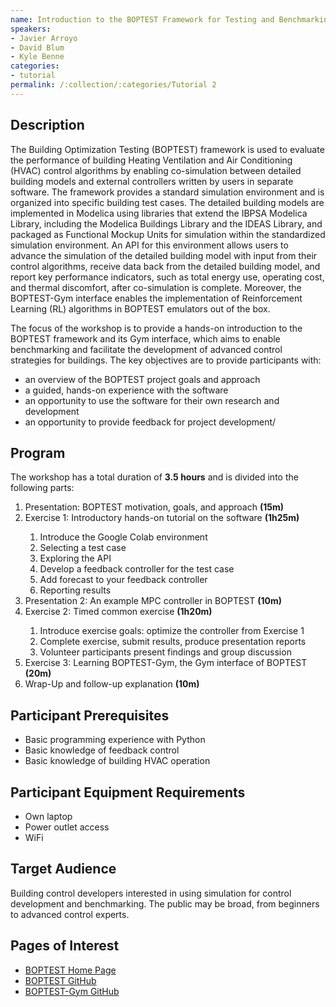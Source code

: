 ```yaml
---
name: Introduction to the BOPTEST Framework for Testing and Benchmarking Advanced Controllers
speakers:
- Javier Arroyo
- David Blum
- Kyle Benne
categories:
- tutorial
permalink: /:collection/:categories/Tutorial 2
---
```


<!-- <article> -->
<h2>Description</h2>
<p>The Building Optimization Testing (BOPTEST) framework is used to evaluate the performance of building Heating Ventilation and Air Conditioning (HVAC) control algorithms by enabling co-simulation between detailed building models and external controllers written by users in separate software. The framework provides a standard simulation environment and is organized into specific building test cases.  The detailed building models are implemented in Modelica using libraries that extend the IBPSA Modelica Library, including the Modelica Buildings Library and the IDEAS Library,  and packaged as Functional Mockup Units for simulation within the standardized simulation environment.  An API for this environment allows users to advance the simulation of the detailed building model with input from their control algorithms, receive data back from the detailed building model, and report key performance indicators, such as total energy use, operating cost, and thermal discomfort, after co-simulation is complete. Moreover, the BOPTEST-Gym interface enables the implementation of Reinforcement Learning (RL) algorithms in BOPTEST emulators out of the box.<p>

<p>The focus of the workshop is to provide a hands-on introduction to the BOPTEST framework and its Gym interface, which aims to enable benchmarking and facilitate the development of advanced control strategies for buildings.  The key objectives are to provide participants with:</p>

<ul>
    <li>an overview of the BOPTEST project goals and approach</li>
    <li>a guided, hands-on experience with the software</li>
    <li>an opportunity to use the software for their own research and development</li>
    <li>an opportunity to provide feedback for project development/</li>
</ul>

<h2>Program</h2>
<p>The workshop has a total duration of <strong>3.5 hours</strong> and is divided into the following parts:</p>

<ol>
    <li>Presentation: BOPTEST motivation, goals, and approach <strong>(15m)</strong></li>
    <li>Exercise 1: Introductory hands-on tutorial on the software <strong>(1h25m)</strong></li>
        <ol>
            <li>Introduce the Google Colab environment</li>
            <li>Selecting a test case</li>
            <li>Exploring the API</li>
            <li>Develop a feedback controller for the test case</li>
            <li>Add forecast to your feedback controller</li>
            <li>Reporting results</li>
        </ol>
    <li>Presentation 2: An example MPC controller in BOPTEST <strong>(10m)</strong></li>
    <li>Exercise 2: Timed common exercise <strong>(1h20m)</strong></li>
        <ol>
            <li>Introduce exercise goals: optimize the controller from Exercise 1</li>
            <li>Complete exercise, submit results, produce presentation reports</li>
            <li>Volunteer participants present findings and group discussion</li>
        </ol>
    <li>Exercise 3: Learning BOPTEST-Gym, the Gym interface of BOPTEST <strong>(20m)</strong></li>
    <li>Wrap-Up and follow-up explanation <strong>(10m)</strong></li>
</ol>

<h2>Participant Prerequisites</h2>
<ul>
    <li>Basic programming experience with Python</li>
    <li>Basic knowledge of feedback control</li>
    <li>Basic knowledge of building HVAC operation</li>
</ul>

<h2>Participant Equipment Requirements</h2>
<ul>
    <li>Own laptop</li>
    <li>Power outlet access</li>
    <li>WiFi</li>
</ul>

<h2>Target Audience</h2>
<p>Building control developers interested in using simulation for control development and benchmarking. The public may be broad, from beginners to advanced control experts.</p>

<h2>Pages of Interest</h2>
<ul>
    <li><a href="https://ibpsa.github.io/project1-boptest/" target="_blank">BOPTEST Home Page</a></li>
    <li><a href="https://github.com/ibpsa/project1-boptest" target="_blank">BOPTEST GitHub</a></li>
    <li><a href="https://github.com/ibpsa/project1-boptest-gym" target="_blank">BOPTEST-Gym GitHub</a></li>
</ul>

<!-- </article> -->